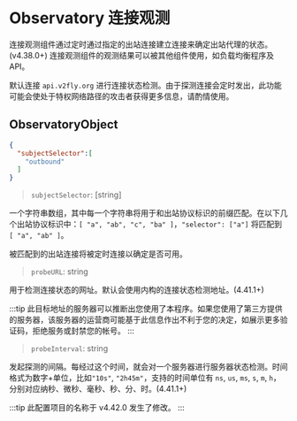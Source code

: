 # Observatory 连接观测

连接观测组件通过定时通过指定的出站连接建立连接来确定出站代理的状态。 (v4.38.0+)
连接观测组件的观测结果可以被其他组件使用，如负载均衡程序及API。

默认连接 `api.v2fly.org` 进行连接状态检测。由于探测连接会定时发出，此功能可能会使处于特权网络路径的攻击者获得更多信息，请酌情使用。

## ObservatoryObject

```json
{
  "subjectSelector":[
    "outbound"
  ]
}
```

> `subjectSelector`: \[string\]

一个字符串数组，其中每一个字符串将用于和出站协议标识的前缀匹配。在以下几个出站协议标识中：`[ "a", "ab", "c", "ba" ]`，`"selector": ["a"]` 将匹配到 `[ "a", "ab" ]`。

被匹配到的出站连接将被定时连接以确定是否可用。

> `probeURL`: string

用于检测连接状态的网址。默认会使用内构的连接状态检测地址。(4.41.1+)

:::tip
此目标地址的服务器可以推断出您使用了本程序。如果您使用了第三方提供的服务器，该服务器的运营商可能基于此信息作出不利于您的决定，如展示更多验证码，拒绝服务或封禁您的帐号。
:::

> `probeInterval`: string

发起探测的间隔。每经过这个时间，就会对一个服务器进行服务器状态检测。时间格式为数字+单位，比如`"10s"`, `"2h45m"`，支持的时间单位有 `ns`, `us`, `ms`, `s`, `m`, `h`， 分别对应纳秒、微秒、毫秒、秒、分、时。(4.41.1+)

:::tip
此配置项目的名称于 v4.42.0 发生了修改。
:::
